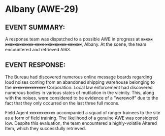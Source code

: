 # Albany (AWE-29)

## EVENT SUMMARY:

A response team was dispatched to a possible AWE in progress at ~~xxxxx xxxxxxxxxxxx xxxx xxxxxxxxx xxxxxx~~, Albany. At the scene, the team encountered and retrieved AI63.

## EVENT RESPONSE:

The Bureau had discovered numerous online message boards regarding loud noises coming from an abandoned shipping warehouse belonging to the ~~xxxxxxxxxxxxxx~~ Corporation. Local law enforcement had discovered numerous bodies in various states of mutilation in the vicinity. This, along with the noises, were considered to be evidence of a “werewolf” due to the fact that they only occurred on the last three full moons.

Field Agent ~~xxxxxxxxxxx~~ accompanied a squad of ranger trainees to the site as a form of field training. The likelihood of a genuine AWE was considered low. Despite this evaluation, the team encountered a highly-volatile Altered Item, which they successfully retrieved.
